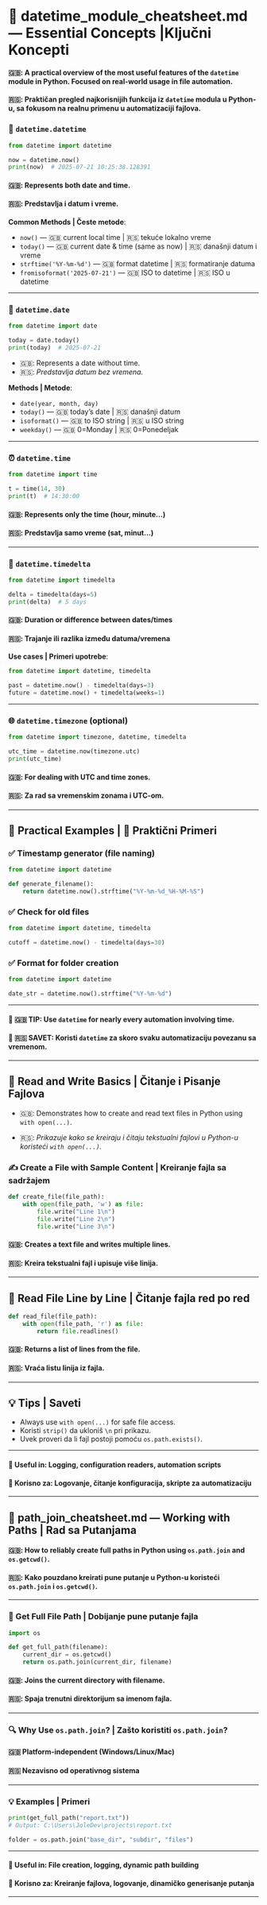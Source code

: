 # 🧠 datetime_module_cheatsheet.md — Essential Concepts |Ključni Koncepti

#### 🇬🇧: A practical overview of the most useful features of the `datetime` module in Python. Focused on real-world usage in file automation.

#### 🇷🇸: Praktičan pregled najkorisnijih funkcija iz `datetime` modula u Python-u, sa fokusom na realnu primenu u automatizaciji fajlova.

### 📅 `datetime.datetime`

```python
from datetime import datetime

now = datetime.now()
print(now)  # 2025-07-21 10:25:38.128391
```

#### 🇬🇧: Represents both date and time.

#### 🇷🇸: Predstavlja i datum i vreme.

**Common Methods | Česte metode**:

- `now()` — 🇬🇧 current local time | 🇷🇸 tekuće lokalno vreme
- `today()` — 🇬🇧 current date & time (same as now) | 🇷🇸 današnji datum i vreme
- `strftime('%Y-%m-%d')` — 🇬🇧 format datetime | 🇷🇸 formatiranje datuma
- `fromisoformat('2025-07-21')` — 🇬🇧 ISO to datetime | 🇷🇸 ISO u datetime

---

### 📆 `datetime.date`

```python
from datetime import date

today = date.today()
print(today)  # 2025-07-21
```

- 🇬🇧: Represents a date without time.
- 🇷🇸: _Predstavlja datum bez vremena._

**Methods | Metode**:

- `date(year, month, day)`
- `today()` — 🇬🇧 today’s date | 🇷🇸 današnji datum
- `isoformat()` — 🇬🇧 to ISO string | 🇷🇸 u ISO string
- `weekday()` — 🇬🇧 0=Monday | 🇷🇸 0=Ponedeljak

---

### ⏰ `datetime.time`

```python
from datetime import time

t = time(14, 30)
print(t)  # 14:30:00
```

#### 🇬🇧: Represents only the time (hour, minute...)

#### 🇷🇸: Predstavlja samo vreme (sat, minut...)

---

### 🔁 `datetime.timedelta`

```python
from datetime import timedelta

delta = timedelta(days=5)
print(delta)  # 5 days
```

#### 🇬🇧: Duration or difference between dates/times

#### 🇷🇸: Trajanje ili razlika između datuma/vremena

**Use cases | Primeri upotrebe**:

```python
from datetime import datetime, timedelta

past = datetime.now() - timedelta(days=3)
future = datetime.now() + timedelta(weeks=1)
```

---

### 🌐 `datetime.timezone` (optional)

```python
from datetime import timezone, datetime, timedelta

utc_time = datetime.now(timezone.utc)
print(utc_time)
```

#### 🇬🇧: For dealing with UTC and time zones.

#### 🇷🇸: Za rad sa vremenskim zonama i UTC-om.

---

## 🧪 Practical Examples | 🧪 Praktični Primeri

### ✅ Timestamp generator (file naming)

```python
from datetime import datetime

def generate_filename():
    return datetime.now().strftime("%Y-%m-%d_%H-%M-%S")
```

### ✅ Check for old files

```python
from datetime import datetime, timedelta

cutoff = datetime.now() - timedelta(days=30)
```

### ✅ Format for folder creation

```python
from datetime import datetime

date_str = datetime.now().strftime("%Y-%m-%d")
```

---

#### 📌 **🇬🇧 TIP:** Use `datetime` for nearly every automation involving time.

#### 📌 **🇷🇸 SAVET:** Koristi `datetime` za skoro svaku automatizaciju povezanu sa vremenom.

---

## 📄 Read and Write Basics | Čitanje i Pisanje Fajlova

- 🇬🇧: Demonstrates how to create and read text files in Python using `with open(...)`.

- 🇷🇸: _Prikazuje kako se kreiraju i čitaju tekstualni fajlovi u Python-u koristeći `with open(...)`._

### ✍️ Create a File with Sample Content | Kreiranje fajla sa sadržajem

```python
def create_file(file_path):
    with open(file_path, 'w') as file:
        file.write("Line 1\n")
        file.write("Line 2\n")
        file.write("Line 3\n")
```

#### 🇬🇧: Creates a text file and writes multiple lines.

#### 🇷🇸: Kreira tekstualni fajl i upisuje više linija.

---

## 📖 Read File Line by Line | Čitanje fajla red po red

```python
def read_file(file_path):
    with open(file_path, 'r') as file:
        return file.readlines()
```

#### 🇬🇧: Returns a list of lines from the file.

#### 🇷🇸: Vraća listu linija iz fajla.

---

## 💡 Tips | Saveti

- Always use `with open(...)` for safe file access.
- Koristi `strip()` da ukloniš `\n` pri prikazu.
- Uvek proveri da li fajl postoji pomoću `os.path.exists()`.

---

#### 📌 **Useful in**: Logging, configuration readers, automation scripts

#### 📌 **Korisno za**: Logovanje, čitanje konfiguracija, skripte za automatizaciju

---

## 🔗 path_join_cheatsheet.md — Working with Paths | Rad sa Putanjama

#### 🇬🇧: How to reliably create full paths in Python using `os.path.join` and `os.getcwd()`.

#### 🇷🇸: Kako pouzdano kreirati pune putanje u Python-u koristeći `os.path.join` i `os.getcwd()`.

---

### 📌 Get Full File Path | Dobijanje pune putanje fajla

```python
import os

def get_full_path(filename):
    current_dir = os.getcwd()
    return os.path.join(current_dir, filename)
```

#### 🇬🇧: Joins the current directory with filename.

#### 🇷🇸: Spaja trenutni direktorijum sa imenom fajla.

---

### 🔍 Why Use `os.path.join`? | Zašto koristiti `os.path.join`?

#### 🇬🇧 Platform-independent (Windows/Linux/Mac)

#### 🇷🇸 Nezavisno od operativnog sistema

---

### 💡 Examples | Primeri

```python
print(get_full_path("report.txt"))
# Output: C:\Users\JoleDev\projects\report.txt
```

```python
folder = os.path.join("base_dir", "subdir", "files")
```

---

#### 📌 **Useful in**: File creation, logging, dynamic path building

#### 📌 **Korisno za**: Kreiranje fajlova, logovanje, dinamičko generisanje putanja

---
